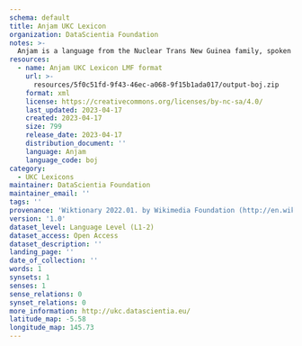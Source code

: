 ```yaml
---
schema: default
title: Anjam UKC Lexicon
organization: DataScientia Foundation
notes: >-
  Anjam is a language from the Nuclear Trans New Guinea family, spoken in Oceania. The UKC Lexicon of Anjam is represented as a lexico-semantic network. It consists of words, word senses, synsets, as well as sense-level and synset-level relationships.
resources:
  - name: Anjam UKC Lexicon LMF format
    url: >-
      resources/5f0c51fd-9f43-46ec-a068-9f15b1ada017/output-boj.zip
    format: xml
    license: https://creativecommons.org/licenses/by-nc-sa/4.0/
    last_updated: 2023-04-17
    created: 2023-04-17
    size: 799
    release_date: 2023-04-17
    distribution_document: ''
    language: Anjam
    language_code: boj
category:
  - UKC Lexicons
maintainer: DataScientia Foundation
maintainer_email: ''
tags: ''
provenance: 'Wiktionary 2022.01. by Wikimedia Foundation (http://en.wiktionary.org); Princeton WordNet 2.1 by Princeton University (https://wordnet.princeton.edu)'
version: '1.0'
dataset_level: Language Level (L1-2)
dataset_access: Open Access
dataset_description: ''
landing_page: ''
date_of_collection: ''
words: 1
synsets: 1
senses: 1
sense_relations: 0
synset_relations: 0
more_information: http://ukc.datascientia.eu/
latitude_map: -5.58
longitude_map: 145.73
---
```


